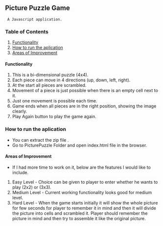 ## Picture Puzzle Game
     A Javascript application.
     
### Table of Contents
1. [Functionality](#Functionality)
2. [How to run the aplication](#run)
3. [Areas of Improvement](#Improvement)

<a name="functionality"></a>
#### Functionality

1. This is a bi-dimensional puzzle (4x4).
2. Each piece can move in 4 directions (up, down, left, right).
3. At the start all pieces are scrambled.
4. Movement of a piece is just possible when there is an empty cell next to it.
5. Just one movement is possible each time.
6. Game ends when all pieces are in the right position, showing the image clearly.
7. Play Again button to play the game again.
 
<a name="run"></a>
### How to run the aplication
- You can extract the zip file .
- Go to PicturePuzzle Folder and open index.html file in the browser.

<a name="Improvement"></a>
#### Areas of Improvement
- If I had more time to work on it, below are the features I would like to include.

1. Easy Level - Choice can be given to player to enter whether he wants to play (2x2) or (3x3).
2. Medium Level - Current working functionality looks good for medium level.
3. Hard Level - When the game starts initially it will show the whole picture for few seconds for player to remember it in mind and then it will divide the picture into cells and scrambled it. Player should remember the picture in mind and then try to assemble it like the original picture.

